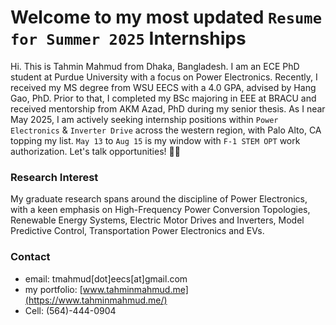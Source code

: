 # Welcome to my most updated `Resume for Summer 2025` Internships

Hi. This is Tahmin Mahmud from Dhaka, Bangladesh. I am an ECE PhD student at Purdue University with a focus on Power Electronics. Recently, I received my MS degree from WSU EECS with a 4.0 GPA, advised by Hang Gao, PhD. Prior to that, I completed my BSc majoring in EEE at BRACU and received mentorship from AKM Azad, PhD during my senior thesis. As I near May 2025, I am actively seeking internship positions within `Power Electronics` & `Inverter Drive` across the western region, with Palo Alto, CA topping my list. `May 13` to `Aug 15` is my window with `F-1 STEM OPT` work authorization. Let's talk opportunities! 🔋🔌

### Research Interest
My graduate research spans around the discipline of Power Electronics, with a keen emphasis on High-Frequency Power Conversion Topologies, Renewable Energy Systems, Electric Motor Drives and Inverters, Model Predictive Control, Transportation Power Electronics and EVs.

### Contact
* email: tmahmud[dot]eecs[at]gmail.com
* my portfolio: [www.tahminmahmud.me](https://www.tahminmahmud.me/)
* Cell: (564)-444-0904
